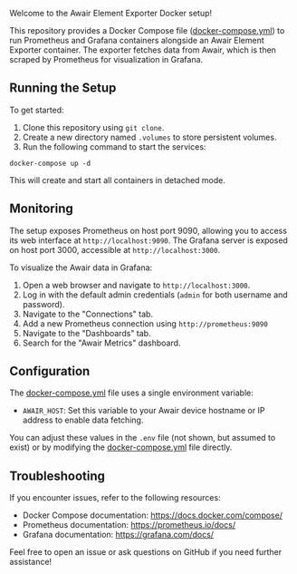 Welcome to the Awair Element Exporter Docker setup!

This repository provides a Docker Compose file ([docker-compose.yml](docker-compose.yml)) to run Prometheus and Grafana containers alongside an Awair Element Exporter container. The exporter fetches data from Awair, which is then scraped by Prometheus for visualization in Grafana.

## Running the Setup

To get started:

1. Clone this repository using `git clone`.
2. Create a new directory named `.volumes` to store persistent volumes.
3. Run the following command to start the services:

```
docker-compose up -d
```

This will create and start all containers in detached mode.

## Monitoring

The setup exposes Prometheus on host port 9090, allowing you to access its web interface at `http://localhost:9090`. The Grafana server is exposed on host port 3000, accessible at `http://localhost:3000`.

To visualize the Awair data in Grafana:

1. Open a web browser and navigate to `http://localhost:3000`.
2. Log in with the default admin credentials (`admin` for both username and password).
3. Navigate to the "Connections" tab.
4. Add a new Prometheus connection using `http://prometheus:9090`
5. Navigate to the "Dashboards" tab.
6. Search for the "Awair Metrics" dashboard.

## Configuration

The [docker-compose.yml](docker-compose.yml) file uses a single environment variable:

- `AWAIR_HOST`: Set this variable to your Awair device hostname or IP address to enable data fetching.

You can adjust these values in the `.env` file (not shown, but assumed to exist) or by modifying the [docker-compose.yml](docker-compose.yml) file directly.

## Troubleshooting

If you encounter issues, refer to the following resources:

- Docker Compose documentation: https://docs.docker.com/compose/
- Prometheus documentation: https://prometheus.io/docs/
- Grafana documentation: https://grafana.com/docs/

Feel free to open an issue or ask questions on GitHub if you need further assistance!
